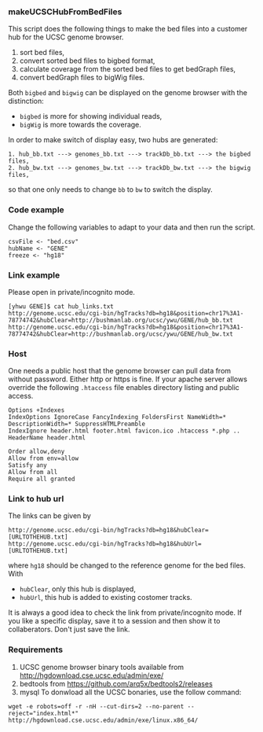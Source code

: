 ### makeUCSCHubFromBedFiles
This script does the following things to make the bed files into a customer hub for the UCSC genome browser.

1. sort bed files,
2. convert sorted bed files to bigbed format,
3. calculate coverage from the sorted bed files to get bedGraph files,
4. convert bedGraph files to bigWig files.

Both ```bigbed``` and ```bigwig``` can be displayed on the genome browser with the distinction:  
- ```bigbed``` is more for showing individual reads,  
- ```bigWig``` is more towards the coverage.

In order to make switch of display easy, two hubs are generated:
```
1. hub_bb.txt ---> genomes_bb.txt ---> trackDb_bb.txt ---> the bigbed files,
2. hub_bw.txt ---> genomes_bw.txt ---> trackDb_bw.txt ---> the bigwig files,
```
so that one only needs to change ```bb``` to ```bw``` to switch the display.

### Code example
Change the following variables to adapt to your data and then run the script.
```
csvFile <- "bed.csv"
hubName <- "GENE"
freeze <- "hg18"
```

### Link example
Please open in private/incognito mode.
```
[yhwu GENE]$ cat hub_links.txt
http://genome.ucsc.edu/cgi-bin/hgTracks?db=hg18&position=chr17%3A1-78774742&hubClear=http://bushmanlab.org/ucsc/ywu/GENE/hub_bb.txt
http://genome.ucsc.edu/cgi-bin/hgTracks?db=hg18&position=chr17%3A1-78774742&hubClear=http://bushmanlab.org/ucsc/ywu/GENE/hub_bw.txt
```

### Host
One needs a public host that the genome browser can pull data from without password. Either http or https is fine. If your apache server allows override the following ```.htaccess``` file enables directory listing and public access.
```
Options +Indexes
IndexOptions IgnoreCase FancyIndexing FoldersFirst NameWidth=* DescriptionWidth=* SuppressHTMLPreamble
IndexIgnore header.html footer.html favicon.ico .htaccess *.php ..
HeaderName header.html

Order allow,deny
Allow from env=allow
Satisfy any
Allow from all
Require all granted
```

### Link to hub url
The links can be given by 
```
http://genome.ucsc.edu/cgi-bin/hgTracks?db=hg18&hubClear=[URLTOTHEHUB.txt]
http://genome.ucsc.edu/cgi-bin/hgTracks?db=hg18&hubUrl=[URLTOTHEHUB.txt]
```
where ```hg18``` should be changed to the reference genome for the bed files. With
- ```hubClear```, only this hub is displayed,
- ```hubUrl```, this hub is added to existing costomer tracks.  

It is always a good idea to check the link from private/incognito mode. If you like a specific display, save it to a session and then show it to collaberators. Don't just save the link. 

### Requirements
1. UCSC genome browser binary tools available from http://hgdownload.cse.ucsc.edu/admin/exe/
2. bedtools from https://github.com/arq5x/bedtools2/releases
3. mysql
To donwload all the UCSC bonaries, use the follow command:
```
wget -e robots=off -r -nH --cut-dirs=2 --no-parent --reject="index.html*" http://hgdownload.cse.ucsc.edu/admin/exe/linux.x86_64/
```


